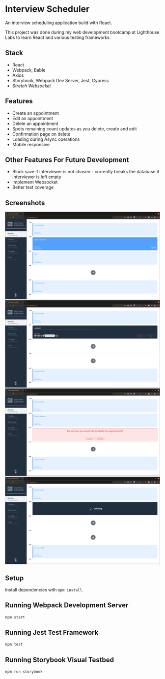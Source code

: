 # Interview Scheduler

An interview scheduling application build with React.

This project was done during my web development bootcamp at Lighthouse Labs to learn React and various testing frameworks.

## Stack
- React
- Webpack, Bable
- Axios
- Storybook, Webpack Dev Server, Jest, Cypress
- *Stretch Websocket*

## Features
- Create an appointment
- Edit an appointment
- Delete an appointment
- Spots remaining count updates as you delete, create and edit
- Confirmation page on delete
- Loading during Async operations
- Mobile responsive

## Other Features For Future Development
- Block save if interviewer is not chosen - currently breaks the database if interviewer is left empty
- Implement Websocket
- Better test coverage

## Screenshots

![Root view](./public/images/Scheduler-ss1.png)
![Create](./public/images/Scheduler-ss4.png)
![Confirm delete](./public/images/Scheduler-ss2.png)
![Deleting](./public/images/Scheduler-ss3.png)

## Setup

Install dependencies with `npm install`.

## Running Webpack Development Server

```sh
npm start
```

## Running Jest Test Framework

```sh
npm test
```

## Running Storybook Visual Testbed

```sh
npm run storybook
```
